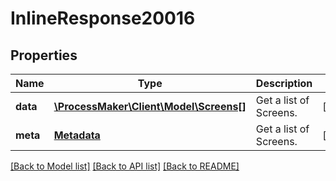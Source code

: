 # InlineResponse20016

## Properties
Name | Type | Description | Notes
------------ | ------------- | ------------- | -------------
**data** | [**\ProcessMaker\Client\Model\Screens[]**](Screens.md) | Get a list of Screens. | [optional] 
**meta** | [**Metadata**](.md) | Get a list of Screens. | [optional] 

[[Back to Model list]](../README.md#documentation-for-models) [[Back to API list]](../README.md#documentation-for-api-endpoints) [[Back to README]](../README.md)


